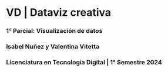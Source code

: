 # VD | Dataviz creativa

### 1° Parcial: Visualización de datos
### Isabel Nuñez y Valentina Vitetta
### Licenciatura en Tecnología Digital | 1° Semestre 2024

